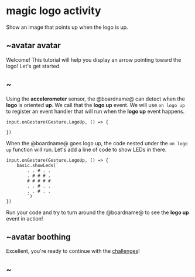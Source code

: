 # magic logo activity

Show an image that points up when the logo is up. 

## ~avatar avatar

Welcome! This tutorial will help you display an arrow pointing toward the logo! Let's get started.

## ~

Using the **accelerometer** sensor, the @boardname@ can detect when the **logo** is oriented **up**. We call that the **logo up** event. We will use `on logo up` to register an event handler that will run when the **logo up** event happens.

```blocks
input.onGesture(Gesture.LogoUp, () => {
    
})
```

When the @boardname@ goes logo up, the code nested under the `on logo up` function will run. Let's add a line of code to show LEDs in there.

```blocks
input.onGesture(Gesture.LogoUp, () => {
    basic.showLeds(`
        . . # . .
        . # # # .
        # # # # #
        . . # . .
        . . # . .
        `)
})
```

Run your code and try to turn around the @boardname@ to see the **logo up** event in action!

## ~avatar boothing

Excellent, you're ready to continue with the [challenges](/lessons/magic-logo/challenges)!

## ~

